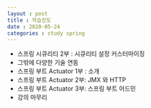 ```yaml
---
layout : post
title : 학습진도
date : 2020-05-24
categories : study spring 
---
```

+ 스프링 시큐리티 2부 : 시큐리티 설정 커스터마이징
+ 그밖에 다양한 기술 연동
+ 스프링 부트 Actuator 1부 : 소개
+ 스프링 부트 Actuator 2부: JMX 와 HTTP
+ 스프링 부트 Actuator 3부: 스프링 부트 어드민
+ 강의 마무리
